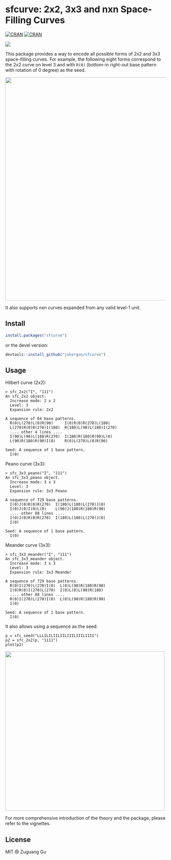 # sfcurve: 2x2, 3x3 and nxn Space-Filling Curves

[![CRAN](https://www.r-pkg.org/badges/version/sfcurve)](https://cran.r-project.org/web/packages/sfcurve/index.html)
[![CRAN](https://cranlogs.r-pkg.org/badges/grand-total/sfcurve)](https://cran.r-project.org/web/packages/sfcurve/index.html)


![](https://github.com/user-attachments/assets/7e0e14e7-1300-421f-8ffe-113b80caee97)


This package provides a way to encode all possible forms of 2x2 and 3x3
space-filling curves. For example, the following eight forms correspond to the
2x2 curve on level 3 and with `R(0)` (bottom-in right-out base pattern with rotation
of 0 degree) as the seed.

<img src="https://github.com/user-attachments/assets/82b56013-8e9e-45f6-b77a-0875769c6369" width=700 />

It also supports nxn curves expanded from any valid level-1 unit.

## Install

```r
install.packages("sfcurve")
```

or the devel version:

```r
devtools::install_github("jokergoo/sfcurve")
```

## Usage

Hilbert curve (2x2):

```
> sfc_2x2("I", "111")
An sfc_2x2 object.
  Increase mode: 2 x 2
  Level: 3
  Expansion rule: 2x2

A sequence of 64 base patterns.
  R(0)L(270)L(0)R(90)     I(0)R(0)R(270)L(180)
  L(270)R(0)R(270)I(180)  R(180)L(90)L(180)I(270)
  .... other 4 lines ....
  I(90)L(90)L(180)R(270)  I(180)R(180)R(90)L(0)
  L(90)R(180)R(90)I(0)    R(0)L(270)L(0)R(90)

Seed: A sequence of 1 base pattern.
  I(0)
```

Peano curve (3x3):

```
> sfc_3x3_peano("I", "111")
An sfc_3x3_peano object.
  Increase mode: 3 x 3
  Level: 3
  Expansion rule: 3x3 Peano

A sequence of 729 base patterns.
  I(0)J(0)R(0)R(270)  I(180)L(180)L(270)J(0)
  I(0)J(0)I(0)L(0)    L(90)J(180)R(180)R(90)
  .... other 88 lines ....
  I(0)J(0)R(0)R(270)  I(180)L(180)L(270)J(0)
  I(0)

Seed: A sequence of 1 base pattern.
  I(0)
```

Meander curve (3x3):

```
> sfc_3x3_meander("I", "111")
An sfc_3x3_meander object.
  Increase mode: 3 x 3
  Level: 3
  Expansion rule: 3x3 Meander

A sequence of 729 base patterns.
  R(0)I(270)L(270)I(0)  L(0)L(90)R(180)R(90)
  I(0)R(0)I(270)L(270)  I(0)L(0)L(90)R(180)
  .... other 88 lines ....
  R(0)I(270)L(270)I(0)  L(0)L(90)R(180)R(90)
  I(0)

Seed: A sequence of 1 base pattern.
  I(0)
```

It also allows using a sequence as the seed:


```
p = sfc_seed("LLLILILIILIILIIILIIILIIII")
p2 = sfc_2x2(p, "1111")
plot(p2)
```

<img src="https://github.com/user-attachments/assets/f1144f7f-282f-4988-aafd-9f712dd3ed2d" width=500 />

For more comprehensive introduction of the theory and the package, please refer to the vignettes.

## License

MIT @ Zuguang Gu
